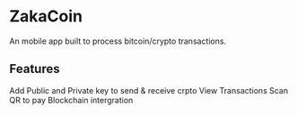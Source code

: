 # ZakaCoin
An mobile app built to process bitcoin/crypto transactions.

## Features
Add Public and Private key to send & receive crpto
View Transactions
Scan QR to pay
Blockchain intergration
